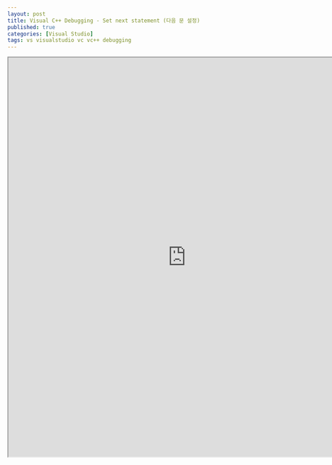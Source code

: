 ```yaml
---
layout: post
title: Visual C++ Debugging - Set next statement (다음 문 설정)
published: true
categories: [Visual Studio]
tags: vs visualstudio vc vc++ debugging
---
```

<iframe width="800" height="900" src="https://docs.google.com/document/d/e/2PACX-1vRH7M97n_9cxL8jjlFdEV8Q2uJU36U_aW5sPH_Sb89a0rX_o9p65Ac6iqyuE-kW-6aNBR8RBW9q9ZWz/pub?embedded=true"></iframe>    
  

